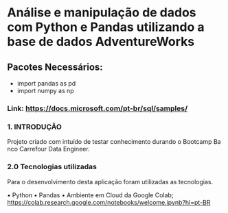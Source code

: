 # Análise e manipulação de dados com Python e Pandas utilizando a base de dados AdventureWorks

## Pacotes Necessários:

- import pandas as pd 
- import numpy as np

### Link: https://docs.microsoft.com/pt-br/sql/samples/

### 1. INTRODUÇÃO
 
Projeto criado com intuído de testar conhecimento durando o Bootcamp Banco Carrefour Data Engineer.

### 2.0	Tecnologias utilizadas
Para o desenvolvimento desta aplicação foram utilizadas as tecnologias.

• Python
• Pandas
• Ambiente em Cloud da Google Colab; https://colab.research.google.com/notebooks/welcome.ipynb?hl=pt-BR
